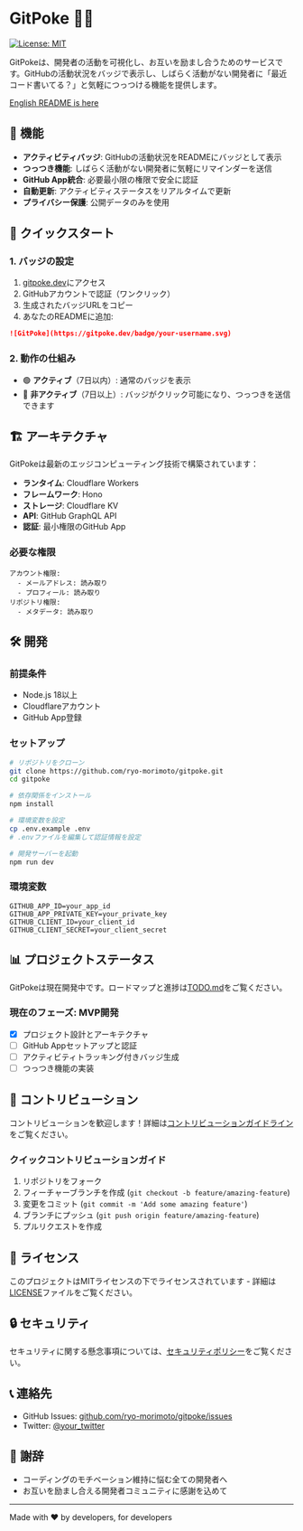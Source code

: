 # GitPoke 🫱🔥

[![License: MIT](https://img.shields.io/badge/License-MIT-yellow.svg)](https://opensource.org/licenses/MIT)

GitPokeは、開発者の活動を可視化し、お互いを励まし合うためのサービスです。GitHubの活動状況をバッジで表示し、しばらく活動がない開発者に「最近コード書いてる？」と気軽につっつける機能を提供します。

[English README is here](README.md)

## 🎯 機能

- **アクティビティバッジ**: GitHubの活動状況をREADMEにバッジとして表示
- **つっつき機能**: しばらく活動がない開発者に気軽にリマインダーを送信
- **GitHub App統合**: 必要最小限の権限で安全に認証
- **自動更新**: アクティビティステータスをリアルタイムで更新
- **プライバシー保護**: 公開データのみを使用

## 🚀 クイックスタート

### 1. バッジの設定

1. [gitpoke.dev](https://gitpoke.dev)にアクセス
2. GitHubアカウントで認証（ワンクリック）
3. 生成されたバッジURLをコピー
4. あなたのREADMEに追加:

```markdown
![GitPoke](https://gitpoke.dev/badge/your-username.svg)
```

### 2. 動作の仕組み

- 🟢 **アクティブ**（7日以内）: 通常のバッジを表示
- 🔴 **非アクティブ**（7日以上）: バッジがクリック可能になり、つっつきを送信できます

## 🏗️ アーキテクチャ

GitPokeは最新のエッジコンピューティング技術で構築されています：

- **ランタイム**: Cloudflare Workers
- **フレームワーク**: Hono
- **ストレージ**: Cloudflare KV
- **API**: GitHub GraphQL API
- **認証**: 最小権限のGitHub App

### 必要な権限

```
アカウント権限:
  - メールアドレス: 読み取り
  - プロフィール: 読み取り
リポジトリ権限:
  - メタデータ: 読み取り
```

## 🛠️ 開発

### 前提条件

- Node.js 18以上
- Cloudflareアカウント
- GitHub App登録

### セットアップ

```bash
# リポジトリをクローン
git clone https://github.com/ryo-morimoto/gitpoke.git
cd gitpoke

# 依存関係をインストール
npm install

# 環境変数を設定
cp .env.example .env
# .envファイルを編集して認証情報を設定

# 開発サーバーを起動
npm run dev
```

### 環境変数

```env
GITHUB_APP_ID=your_app_id
GITHUB_APP_PRIVATE_KEY=your_private_key
GITHUB_CLIENT_ID=your_client_id
GITHUB_CLIENT_SECRET=your_client_secret
```

## 📊 プロジェクトステータス

GitPokeは現在開発中です。ロードマップと進捗は[TODO.md](TODO.md)をご覧ください。

### 現在のフェーズ: MVP開発

- [x] プロジェクト設計とアーキテクチャ
- [ ] GitHub Appセットアップと認証
- [ ] アクティビティトラッキング付きバッジ生成
- [ ] つっつき機能の実装

## 🤝 コントリビューション

コントリビューションを歓迎します！詳細は[コントリビューションガイドライン](CONTRIBUTING.md)をご覧ください。

### クイックコントリビューションガイド

1. リポジトリをフォーク
2. フィーチャーブランチを作成 (`git checkout -b feature/amazing-feature`)
3. 変更をコミット (`git commit -m 'Add some amazing feature'`)
4. ブランチにプッシュ (`git push origin feature/amazing-feature`)
5. プルリクエストを作成

## 📄 ライセンス

このプロジェクトはMITライセンスの下でライセンスされています - 詳細は[LICENSE](LICENSE)ファイルをご覧ください。

## 🔒 セキュリティ

セキュリティに関する懸念事項については、[セキュリティポリシー](SECURITY.md)をご覧ください。

## 📞 連絡先

- GitHub Issues: [github.com/ryo-morimoto/gitpoke/issues](https://github.com/ryo-morimoto/gitpoke/issues)
- Twitter: [@your_twitter](https://twitter.com/your_twitter)

## 🙏 謝辞

- コーディングのモチベーション維持に悩む全ての開発者へ
- お互いを励まし合える開発者コミュニティに感謝を込めて

---

Made with ❤️ by developers, for developers
